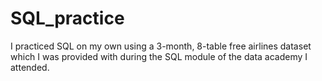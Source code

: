# SQL_practice
I practiced SQL on my own using a 3-month, 8-table free airlines dataset
which I was provided with during the SQL module of the data academy I attended. 
